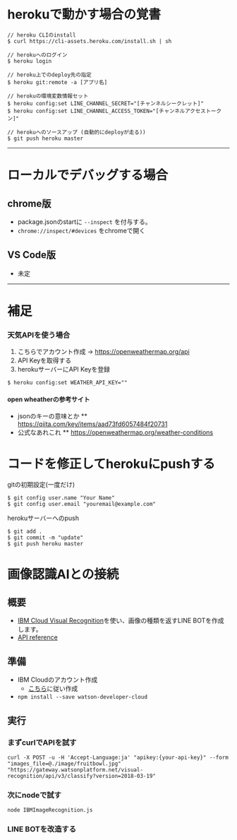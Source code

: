 # herokuで動かす場合の覚書
```
// heroku CLIのinstall
$ curl https://cli-assets.heroku.com/install.sh | sh

// herokuへのログイン
$ heroku login

// heroku上でのdeploy先の指定
$ heroku git:remote -a [アプリ名]

// herokuの環境変数情報セット
$ heroku config:set LINE_CHANNEL_SECRET="[チャンネルシークレット]"
$ heroku config:set LINE_CHANNEL_ACCESS_TOKEN="[チャンネルアクセストークン]"

// herokuへのソースアップ (自動的にdeployが走る))
$ git push heroku master
```

---
# ローカルでデバッグする場合
## chrome版
* package.jsonのstartに `--inspect` を付与する。
* `chrome://inspect/#devices` をchromeで開く

## VS Code版
* 未定

---

# 補足

### 天気APIを使う場合
1. こちらでアカウント作成 → https://openweathermap.org/api
2. API Keyを取得する
3. herokuサーバーにAPI Keyを登録
```
$ heroku config:set WEATHER_API_KEY=""
```
#### open wheatherの参考サイト
* jsonのキーの意味とか
** https://qiita.com/key/items/aad73fd6057484f20731
* 公式なあれこれ
** https://openweathermap.org/weather-conditions

# コードを修正してherokuにpushする

gitの初期設定(一度だけ)
```
$ git config user.name "Your Name"
$ git config user.email "youremail@example.com"
```

herokuサーバーへのpush
```
$ git add .
$ git commit -m "update"
$ git push heroku master
```

# 画像認識AIとの接続
## 概要
- [IBM Cloud Visual Recognition](https://console.bluemix.net/docs/services/visual-recognition/index.html#-)を使い、画像の種類を返すLINE BOTを作成します。
- [API reference](https://www.ibm.com/watson/developercloud/visual-recognition/api/v3/node.html?node#general-api)

## 準備
- IBM Cloudのアカウント作成
  - [こちら](https://console.bluemix.net/docs/services/visual-recognition/getting-started.html#-)に従い作成
- `npm install --save watson-developer-cloud`

## 実行
### まずcurlでAPIを試す
```
curl -X POST -u -H 'Accept-Language:ja' "apikey:{your-api-key}" --form "images_file=@./image/fruitbowl.jpg" "https://gateway.watsonplatform.net/visual-recognition/api/v3/classify?version=2018-03-19"
```
### 次にnodeで試す
`node IBMImageRecognition.js`

### LINE BOTを改造する
